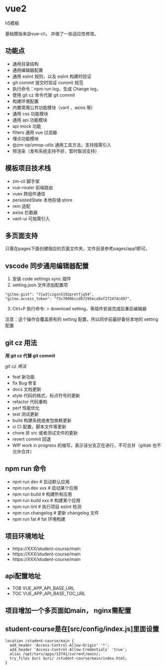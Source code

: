 # vue2
h5模板

基础模版来自vue-cli， 并做了一些适应性修改。

## 功能点

- 通用目录结构
- 通用编辑器配置
- 通用 eslint 规则，以及 eslint 构建时验证
- git commit 提交时验证 commit 规范
- 执行命令：npm run log，生成 Change log，
- 使用 git cz 命令代替 git commit
- 构建环境配置
- 内置常用公共功能模块（vant 、axios 等)
- 通用 css 功能模块
- 通用 api 功能模块
- api mock 功能
- filters 通用 vue 过滤器
- 埋点功能模块
- @zm-op/zmop-utils 通用工具方法，支持按需引入
- 预渲染（发布系统支持不好，暂时取消支持）

## 模板项目技术栈

- zm-cli 脚手架
- vue-router 前端路由
- vuex 跨组件通信
- persistedState 本地存储 store
- rem 适配
- axios 拦截器
- vant-ui 可按需引入

## 多页面支持
只需在pages下面创建相应的页面文件夹，文件目录参考pages/app1即可。

## vscode 同步通用编辑器配置

1. 安装 code settings sync 插件
2. setting.json 文件添加配置项

```
"gitee.gist": "7iw3lczgxn5192pretfjq54",
"gitee.access_token": "f3c7009bccd87295eca9af2f247dcd97",
```

3. Ctrl+P 执行命令: > download setting，等插件安装完成后重启编辑器

注意：这个操作会覆盖原有的 setting 配置，所以同步前最好备份本地的 setting 配置

## git cz 用法

**用 git cz 代替 git commit**

_git cz 用法_

- feat 新功能
- fix Bug 修复
- docs 文档更新
- style 代码的格式，标点符号的更新
- refactor 代码重构
- perf 性能优化
- test 测试更新
- build 构建系统或者包依赖更新
- ci CI 配置，脚本文件等更新
- chore 非 src 或者测试文件的更新
- revert commit 回退
- WIP work in progress 的缩写，表示该分支正在进行，不可合并（gitlab 也不允许合并）

## npm run 命令

- npm run dev # 启动默认应用
- npm run dev xxx # 启动某个应用
- npm run build # 构建所有应用
- npm run build xxx # 构建某个应用
- npm run lint # 执行项目 eslint 检测
- npm run changelog # 更新 changelog 文件
- npm run fat # fat 环境构建

## 项目环境地址

- https://XXX/student-course/main
- https://XXX/student-course/main
- https://XXX/student-course/main

## api配置地址

- TOB VUE_APP_API_BASE_URL
- TOC VUE_APP_API_BASE_TOC_URL

## 项目增加一个多页面如main， nginx需配置
## student-course是在[src/config/index.js]里面设置

```
location /student-course/main {
  add_header 'Access-Control-Allow-Origin' '*';
  add_header 'Access-Control-Allow-Credentials' 'true';
  alias /opt/tars/apps/13741/current/main/;
  try_files $uri $uri/ /student-course/main/index.html;
}
```
